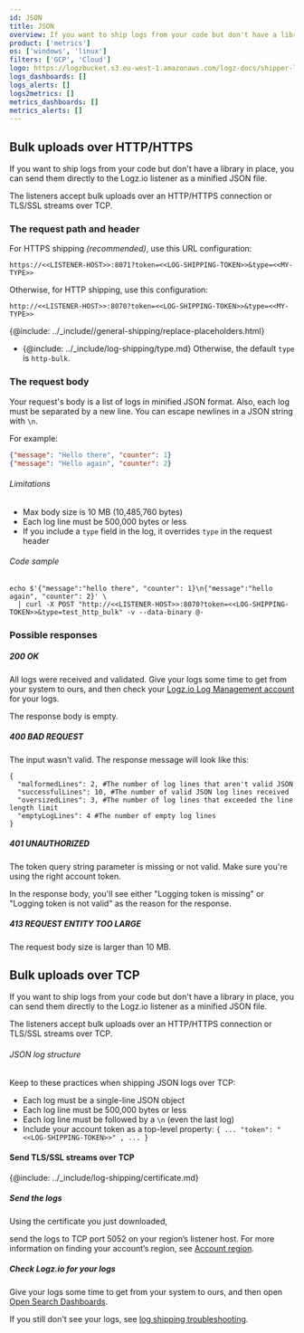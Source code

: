 ```yaml
---
id: JSON
title: JSON
overview: If you want to ship logs from your code but don't have a library in place, you can send them directly to the Logz.io listener as a minified JSON file.
product: ['metrics']
os: ['windows', 'linux']
filters: ['GCP', 'Cloud']
logo: https://logzbucket.s3.eu-west-1.amazonaws.com/logz-docs/shipper-logos/json.svg
logs_dashboards: []
logs_alerts: []
logs2metrics: []
metrics_dashboards: []
metrics_alerts: []
---
```



 

## Bulk uploads over HTTP/HTTPS

If you want to ship logs from your code but don't have a library in place,
you can send them directly to the Logz.io listener as a minified JSON file.

The listeners accept bulk uploads over an HTTP/HTTPS connection
or TLS/SSL streams over TCP.

### The request path and header

For HTTPS shipping _(recommended)_, use this URL configuration:

```
https://<<LISTENER-HOST>>:8071?token=<<LOG-SHIPPING-TOKEN>>&type=<<MY-TYPE>>
```

Otherwise, for HTTP shipping, use this configuration:

```
http://<<LISTENER-HOST>>:8070?token=<<LOG-SHIPPING-TOKEN>>&type=<<MY-TYPE>>
```

{@include: ../_include//general-shipping/replace-placeholders.html}

* {@include: ../_include/log-shipping/type.md} Otherwise, the default `type` is `http-bulk`.


### The request body

Your request's body is a list of logs in minified JSON format. Also, each log must be separated by a new line. You can escape newlines in a JSON string with `\n`.

For example:

```json
{"message": "Hello there", "counter": 1}
{"message": "Hello again", "counter": 2}
```

###### Limitations

* Max body size is 10 MB (10,485,760 bytes)
* Each log line must be 500,000 bytes or less
* If you include a `type` field in the log, it overrides `type` in the request header


###### Code sample

```shell
echo $'{"message":"hello there", "counter": 1}\n{"message":"hello again", "counter": 2}' \
  | curl -X POST "http://<<LISTENER-HOST>>:8070?token=<<LOG-SHIPPING-TOKEN>>&type=test_http_bulk" -v --data-binary @-
```

### Possible responses

##### 200 OK

All logs were received and validated. Give your logs some time to get from your system to ours,
and then check your [Logz.io Log Management account](https://app.logz.io/#/dashboard/osd) for your logs.

The response body is empty.

##### 400 BAD REQUEST

The input wasn't valid. The response message will look like this:


```
{
  "malformedLines": 2, #The number of log lines that aren't valid JSON
  "successfulLines": 10, #The number of valid JSON log lines received
  "oversizedLines": 3, #The number of log lines that exceeded the line length limit
  "emptyLogLines": 4 #The number of empty log lines
}
```

##### 401 UNAUTHORIZED

The token query string parameter is missing or not valid.
Make sure you're using the right account token.

In the response body,
you'll see either "Logging token is missing"
or "Logging token is not valid" as the reason for the response.

##### 413 REQUEST ENTITY TOO LARGE

The request body size is larger than 10 MB.
 

## Bulk uploads over TCP



If you want to ship logs from your code but don't have a library in place,
you can send them directly to the Logz.io listener as a minified JSON file.

The listeners accept bulk uploads over an HTTP/HTTPS connection
or TLS/SSL streams over TCP.


###### JSON log structure


Keep to these practices when shipping JSON logs over TCP:

* Each log must be a single-line JSON object
* Each log line must be 500,000 bytes or less
* Each log line must be followed by a `\n` (even the last log)
* Include your account token as a top-level property: `{ ... "token": "<<LOG-SHIPPING-TOKEN>>" , ... }`

#### Send TLS/SSL streams over TCP

 

{@include: ../_include/log-shipping/certificate.md}


##### Send the logs

  Using the certificate you just downloaded,

send the logs to TCP port 5052 on your region’s listener host. For more information on finding your account’s region, see [Account region](https://docs.logz.io/user-guide/accounts/account-region.html).


##### Check Logz.io for your logs

Give your logs some time to get from your system to ours, and then open [Open Search Dashboards](https://app.logz.io/#/dashboard/osd).

If you still don't see your logs, see [log shipping troubleshooting]({{site.baseurl}}/user-guide/log-shipping/log-shipping-troubleshooting.html).

 

 